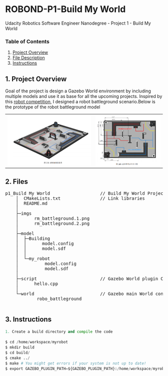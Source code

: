 # ROBOND-P1-Build My World

Udacity Robotics Software Engineer Nanodegree - Project 1 - Build My World
 
### Table of Contents

1. [Project Overview](#ProjectOverview)
2. [File Description](#FileDescription)
3. [Instructions](#Instructions)

## 1. Project Overview <a name="ProjectOverview"></a>
Goal of the project is design a Gazebo World environment by including multiple models and use it as base for all the upcoming projects. Inspired by this [robot competition](https://www.robomaster.com/zh-CN/robo/youth/overview), I designed a robot battleground scenario.Below is the prototype of the robot battleground model

<table>
	<tr>
    	<td><img src="./imgs/rm_battleground.2.png" /></td>
    	<td><img src="./imgs/rm_battleground.1.png" /></td>
	</tr>
</table>

## 2. Files  <a name="FileDescription"></a>
<pre>
p1_Build My World                   // Build My World Project 
    │  CMakeLists.txt               // Link libraries 
    │  README.md
    │
    ├─imgs
    │      rm_battleground.1.png
    │      rm_battleground.2.png
    │
    ├─model
    │  ├─Building
    │  │      model.config
    │  │      model.sdf
    │  │
    │  └─my_robot
    │          model.config
    │          model.sdf
    │
    ├─script                        // Gazebo World plugin C++ script
    │      hello.cpp
    │
    └─world                         // Gazebo main World containing models 
            robo_battleground

</pre>

## 3. Instructions <a name="Instructions"></a>
```python
1. Create a build directory and compile the code

$ cd /home/workspace/myrobot
$ mkdir build
$ cd build/
$ cmake ../
$ make # You might get errors if your system is not up to date!
$ export GAZEBO_PLUGIN_PATH=${GAZEBO_PLUGIN_PATH}:/home/workspace/myrobot/build
```